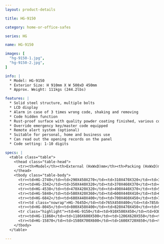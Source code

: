 ```yaml
---
layout: product-details

title: HG-9150

category: home-or-office-safes

series: HG

name: HG-9150

images: [
  "hg-9150-1.jpg",
  "hg-9150-2.jpg",
]

info: |
  * Model: HG-9150
  * Exterior Size: H 910mm X W 500xD 450mm
  * Approx. Weight: 111kgs (244.2lbs)

features: |
  * Solid steel structure, multiple bolts
  * LCD display
  * Alarm in case of 3 times wrong code, shaking and removing
  * Code hidden function
  * Rust-proof surface with quality powder coating finished, various colors available
  * Override emergency key/master code equipped
  * Remote alert system (optional)
  * Suitable for personal, home and business use
  * Can read out the opening records on the panel
  * Code setting: 1-10 digits

specs: |
  <table class="table">
    <thead class="table-head">
      <tr><th>Model</th><th>External (HxWxD)mm</th><th>Packing (HxWxD)mm</th><th>Weight (kg)</th><th>Door (mm)</th><th>Body (mm)</th><th>20’FCL (pcs)</th></tr>
    </thead>
    <tbody class="table-body">
      <tr><td>HG-2740</td><td>290X450X270</td><td>310X470X320</td><td>35</td><td>10</td><td>4-6</td><td>550</td></tr>
      <tr><td>HG-3342</td><td>350X440X320</td><td>370X460X370</td><td>42</td><td>10</td><td>4-6</td><td>450</td></tr>
      <tr><td>HG-4538</td><td>470X420X320</td><td>490X440X370</td><td>53</td><td>10</td><td>4-6</td><td>350</td></tr>
      <tr><td>HG-5840</td><td>580X420X360</td><td>600X440X410</td><td>62</td><td>10</td><td>4-6</td><td>270</td></tr>
      <tr><td>HG-6842</td><td>680X440X400</td><td>700X460X450</td><td>78</td><td>10</td><td>4-6</td><td>200</td></tr>
      <tr><td class="nowrap">HG-7645D</td><td>765X450X400</td><td>785X470X450</td><td>88</td><td>10</td><td>4-6</td><td>180</td></tr>
      <tr><td>HG-8045</td><td>800X450X400</td><td>820X470X450</td><td>92</td><td>10</td><td>4-6</td><td>170</td></tr>
      <tr class="highlight"><td>HG-9150</td><td>910X500X450</td><td>930X520X500</td><td>111</td><td>10</td><td>4-6</td><td>125</td></tr>
      <tr><td>HG-11860</td><td>1186X600X500</td><td>1206X620X550</td><td>185</td><td>10</td><td>4-6</td><td>75</td></tr>
      <tr><td>HG-15870</td><td>1580X700X600</td><td>1600X720X650</td><td>277</td><td>10</td><td>4-6</td><td>40</td></tr>
    </tbody>
  </table>

---
```



